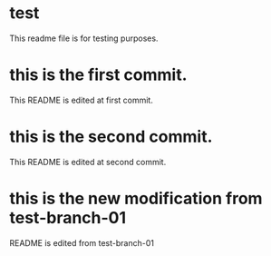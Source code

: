 # test

This readme file is for testing purposes.

# this is the first commit.

This README is edited at first commit.

# this is the second commit.

This README is edited at second commit.

# this is the new modification from test-branch-01

README is edited from test-branch-01